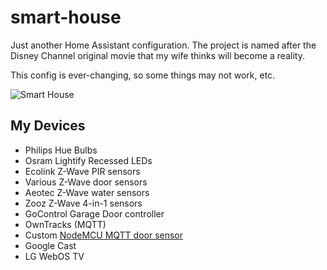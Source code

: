 # smart-house
Just another Home Assistant configuration. The project is named after the Disney Channel original movie that my wife thinks will become a reality.

This config is ever-changing, so some things may not work, etc.

![Smart House](http://i.imgur.com/7g8Kh2v.jpg)

## My Devices
* Philips Hue Bulbs
* Osram Lightify Recessed LEDs
* Ecolink Z-Wave PIR sensors
* Various Z-Wave door sensors
* Aeotec Z-Wave water sensors
* Zooz Z-Wave 4-in-1 sensors
* GoControl Garage Door controller
* OwnTracks (MQTT)
* Custom [NodeMCU MQTT door sensor](https://github.com/patrickeasters/nodemcu-sensor-mqtt)
* Google Cast
* LG WebOS TV
